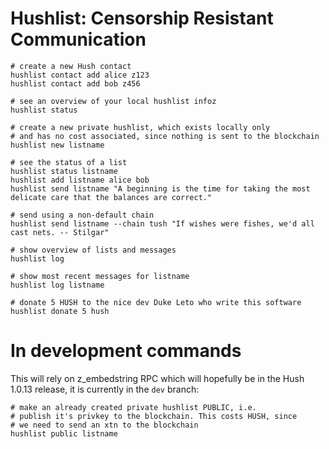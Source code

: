 # Hushlist: Censorship Resistant Communication

    # create a new Hush contact
    hushlist contact add alice z123
    hushlist contact add bob z456

    # see an overview of your local hushlist infoz
    hushlist status

    # create a new private hushlist, which exists locally only
    # and has no cost associated, since nothing is sent to the blockchain
    hushlist new listname

    # see the status of a list
    hushlist status listname
    hushlist add listname alice bob
    hushlist send listname "A beginning is the time for taking the most delicate care that the balances are correct."

    # send using a non-default chain
    hushlist send listname --chain tush "If wishes were fishes, we'd all cast nets. -- Stilgar"

    # show overview of lists and messages
    hushlist log

    # show most recent messages for listname
    hushlist log listname

    # donate 5 HUSH to the nice dev Duke Leto who write this software
    hushlist donate 5 hush

# In development commands

This will rely on z\_embedstring RPC which will hopefully be in the Hush 1.0.13 release,
it is currently in the `dev` branch:

    # make an already created private hushlist PUBLIC, i.e.
    # publish it's privkey to the blockchain. This costs HUSH, since
    # we need to send an xtn to the blockchain
    hushlist public listname

